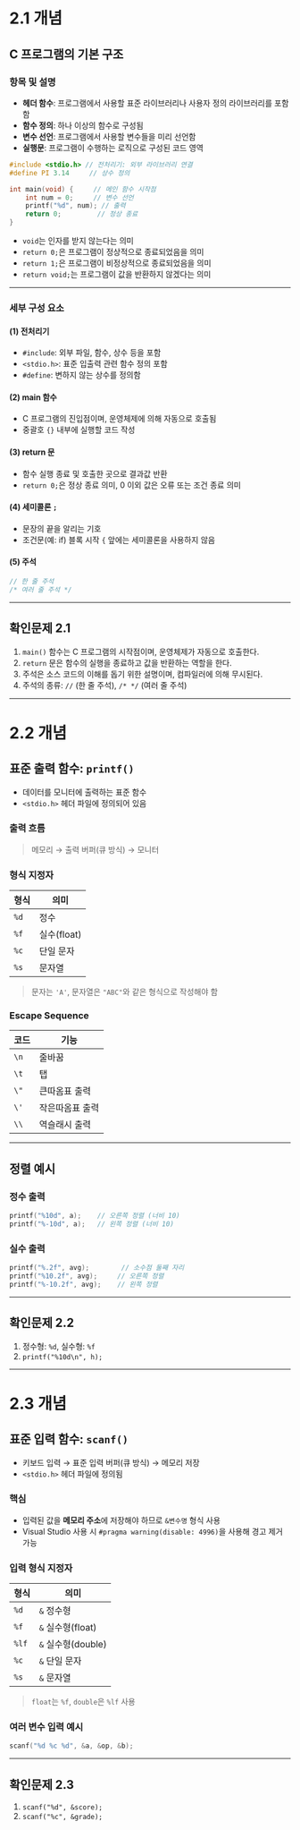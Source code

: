# 2.1 개념

## C 프로그램의 기본 구조

### 항목 및 설명

* **헤더 함수**: 프로그램에서 사용할 표준 라이브러리나 사용자 정의 라이브러리를 포함함
* **함수 정의**: 하나 이상의 함수로 구성됨
* **변수 선언**: 프로그램에서 사용할 변수들을 미리 선언함
* **실행문**: 프로그램이 수행하는 로직으로 구성된 코드 영역

```c
#include <stdio.h> // 전처리기: 외부 라이브러리 연결
#define PI 3.14     // 상수 정의

int main(void) {     // 메인 함수 시작점
    int num = 0;     // 변수 선언
    printf("%d", num); // 출력
    return 0;         // 정상 종료
}
```

* `void`는 인자를 받지 않는다는 의미
* `return 0;`은 프로그램이 정상적으로 종료되었음을 의미
* `return 1;`은 프로그램이 비정상적으로 종료되었음을 의미
* `return void;`는 프로그램이 값을 반환하지 않겠다는 의미
---

### 세부 구성 요소

#### (1) 전처리기

* `#include`: 외부 파일, 함수, 상수 등을 포함
* `<stdio.h>`: 표준 입출력 관련 함수 정의 포함
* `#define`: 변하지 않는 상수를 정의함

#### (2) main 함수

* C 프로그램의 진입점이며, 운영체제에 의해 자동으로 호출됨
* 중괄호 `{}` 내부에 실행할 코드 작성

#### (3) return 문

* 함수 실행 종료 및 호출한 곳으로 결과값 반환
* `return 0;`은 정상 종료 의미, 0 이외 값은 오류 또는 조건 종료 의미

#### (4) 세미콜론 `;`

* 문장의 끝을 알리는 기호
* 조건문(예: if) 블록 시작 `{` 앞에는 세미콜론을 사용하지 않음

#### (5) 주석

```c
// 한 줄 주석
/* 여러 줄 주석 */
```

---

## 확인문제 2.1

1. `main()` 함수는 C 프로그램의 시작점이며, 운영체제가 자동으로 호출한다.
2. `return` 문은 함수의 실행을 종료하고 값을 반환하는 역할을 한다.
3. 주석은 소스 코드의 이해를 돕기 위한 설명이며, 컴파일러에 의해 무시된다.
4. 주석의 종류: `//` (한 줄 주석), `/* */` (여러 줄 주석)

---

# 2.2 개념

## 표준 출력 함수: `printf()`

* 데이터를 모니터에 출력하는 표준 함수
* `<stdio.h>` 헤더 파일에 정의되어 있음

### 출력 흐름

> 메모리 → 출력 버퍼(큐 방식) → 모니터

### 형식 지정자

| 형식   | 의미        |
| ---- | --------- |
| `%d` | 정수        |
| `%f` | 실수(float) |
| `%c` | 단일 문자     |
| `%s` | 문자열       |

> 문자는 `'A'`, 문자열은 `"ABC"`와 같은 형식으로 작성해야 함

### Escape Sequence

| 코드   | 기능       |
| ---- | -------- |
| `\n` | 줄바꿈      |
| `\t` | 탭        |
| `\"` | 큰따옴표 출력  |
| `\'` | 작은따옴표 출력 |
| `\\` | 역슬래시 출력  |

---

## 정렬 예시

### 정수 출력

```c
printf("%10d", a);    // 오른쪽 정렬 (너비 10)
printf("%-10d", a);   // 왼쪽 정렬 (너비 10)
```

### 실수 출력

```c
printf("%.2f", avg);        // 소수점 둘째 자리
printf("%10.2f", avg);     // 오른쪽 정렬
printf("%-10.2f", avg);    // 왼쪽 정렬
```

---

## 확인문제 2.2

1. 정수형: `%d`, 실수형: `%f`
2. `printf("%10d\n", h);`

---

# 2.3 개념

## 표준 입력 함수: `scanf()`

* 키보드 입력 → 표준 입력 버퍼(큐 방식) → 메모리 저장
* `<stdio.h>` 헤더 파일에 정의됨

### 핵심

* 입력된 값을 **메모리 주소**에 저장해야 하므로 `&변수명` 형식 사용
* Visual Studio 사용 시 `#pragma warning(disable: 4996)`을 사용해 경고 제거 가능

### 입력 형식 지정자

| 형식    | 의미              |
| ----- | --------------- |
| `%d`  | `&` 정수형         |
| `%f`  | `&` 실수형(float)  |
| `%lf` | `&` 실수형(double) |
| `%c`  | `&` 단일 문자       |
| `%s`  | `&` 문자열         |

> `float`는 `%f`, `double`은 `%lf` 사용

### 여러 변수 입력 예시

```c
scanf("%d %c %d", &a, &op, &b);
```

---

## 확인문제 2.3

1. `scanf("%d", &score);`
2. `scanf("%c", &grade);`
